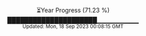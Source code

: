 <p align="center">
⏳Year Progress (71.23 %) <br>
█████████████████████▁▁▁▁▁▁▁▁▁ <br>
<sub>Updated: Mon, 18 Sep 2023 00:08:15 GMT</sub>
</p>


